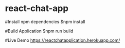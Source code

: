 # react-chat-app

#Install npm dependencies
$npm install

#Build Application
$npm run build

#Live Demo
https://reactchatapplication.herokuapp.com/
